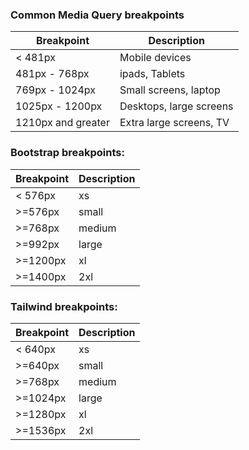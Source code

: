### Common Media Query breakpoints
| Breakpoint | Description |
| ---------- | ----------- |
| < 481px | Mobile devices  |
| 481px - 768px | ipads, Tablets |
| 769px - 1024px | Small screens, laptop |
| 1025px - 1200px | Desktops, large screens |
| 1210px and greater | Extra large screens, TV |

### Bootstrap breakpoints:
| Breakpoint | Description |
| ---------- | ----------- |
| < 576px | xs |
| >=576px | small |
| >=768px | medium |
| >=992px | large |
| >=1200px | xl |
| >=1400px | 2xl |

### Tailwind breakpoints:
|  Breakpoint | Description |
| ---------- | ----------- |
| < 640px | xs |
| >=640px | small |
| >=768px | medium |
| >=1024px | large |
| >=1280px | xl |
| >=1536px | 2xl |
